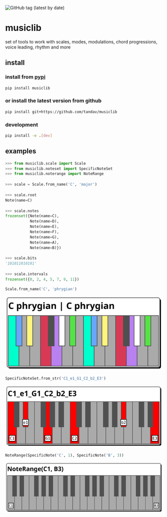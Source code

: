 ![GitHub tag (latest by date)](https://img.shields.io/github/v/tag/tandav/musiclib)

# musiclib
set of tools to work with scales, modes, modulations, chord progressions, voice leading, rhythm and more

## install
### install from [pypi](https://pypi.org/project/musiclib/)
```sh
pip install musiclib
```

### or install the latest version from github
```sh
pip install git+https://github.com/tandav/musiclib
```

### development
```sh
pip install -e .[dev]
```

## examples

```py
>>> from musiclib.scale import Scale
>>> from musiclib.noteset import SpecificNoteSet
>>> from musiclib.noterange import NoteRange

>>> scale = Scale.from_name('C', 'major')

>>> scale.root
Note(name=C)

>>> scale.notes
frozenset({Note(name=C),
           Note(name=D),
           Note(name=E),
           Note(name=F),
           Note(name=G),
           Note(name=A),
           Note(name=B)})

>>> scale.bits
'101011010101'

>>> scale.intervals
frozenset({0, 2, 4, 5, 7, 9, 11})
```

```py
Scale.from_name('C', 'phrygian')
```
![](docs/svg_examples/C_phrygian.svg)

```py
SpecificNoteSet.from_str('C1_e1_G1_C2_b2_E3')
```
![](docs/svg_examples/C1_e1_G1_C2_b2_E3.svg)

```py
NoteRange(SpecificNote('C', 1), SpecificNote('B', 3))
```
![](docs/svg_examples/noterange_C1_B3.svg)
